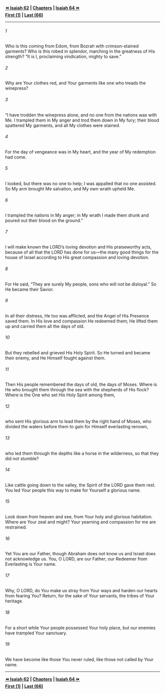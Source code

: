   
**[⏪ Isaiah 62](./Isaiah%2062.md) | [Chapters](./_index.md) | [Isaiah 64 ⏩](./Isaiah%2064.md)**  
**[First (1)](./Isaiah%201.md) | [Last (66)](./Isaiah%2066.md)**  
  
---  
  
###### 1  
Who is this coming from Edom, from Bozrah with crimson-stained garments? Who is this robed in splendor, marching in the greatness of His strength? “It is I, proclaiming vindication, mighty to save.”  
  
###### 2  
Why are Your clothes red, and Your garments like one who treads the winepress?  
  
###### 3  
“I have trodden the winepress alone, and no one from the nations was with Me. I trampled them in My anger and trod them down in My fury; their blood spattered My garments, and all My clothes were stained.  
  
###### 4  
For the day of vengeance was in My heart, and the year of My redemption had come.  
  
###### 5  
I looked, but there was no one to help; I was appalled that no one assisted. So My arm brought Me salvation, and My own wrath upheld Me.  
  
###### 6  
I trampled the nations in My anger; in My wrath I made them drunk and poured out their blood on the ground.”  
  
###### 7  
I will make known the LORD’s loving devotion and His praiseworthy acts, because of all that the LORD has done for us—the many good things for the house of Israel according to His great compassion and loving devotion.  
  
###### 8  
For He said, “They are surely My people, sons who will not be disloyal.” So He became their Savior.  
  
###### 9  
In all their distress, He too was afflicted, and the Angel of His Presence saved them. In His love and compassion He redeemed them; He lifted them up and carried them all the days of old.  
  
###### 10  
But they rebelled and grieved His Holy Spirit. So He turned and became their enemy, and He Himself fought against them.  
  
###### 11  
Then His people remembered the days of old, the days of Moses. Where is He who brought them through the sea with the shepherds of His flock? Where is the One who set His Holy Spirit among them,  
  
###### 12  
who sent His glorious arm to lead them by the right hand of Moses, who divided the waters before them to gain for Himself everlasting renown,  
  
###### 13  
who led them through the depths like a horse in the wilderness, so that they did not stumble?  
  
###### 14  
Like cattle going down to the valley, the Spirit of the LORD gave them rest. You led Your people this way to make for Yourself a glorious name.  
  
###### 15  
Look down from heaven and see, from Your holy and glorious habitation. Where are Your zeal and might? Your yearning and compassion for me are restrained.  
  
###### 16  
Yet You are our Father, though Abraham does not know us and Israel does not acknowledge us. You, O LORD, are our Father; our Redeemer from Everlasting is Your name.  
  
###### 17  
Why, O LORD, do You make us stray from Your ways and harden our hearts from fearing You? Return, for the sake of Your servants, the tribes of Your heritage.  
  
###### 18  
For a short while Your people possessed Your holy place, but our enemies have trampled Your sanctuary.  
  
###### 19  
We have become like those You never ruled, like those not called by Your name.  
  
  
---  
  
**[⏪ Isaiah 62](./Isaiah%2062.md) | [Chapters](./_index.md) | [Isaiah 64 ⏩](./Isaiah%2064.md)**  
**[First (1)](./Isaiah%201.md) | [Last (66)](./Isaiah%2066.md)**  
  
